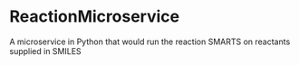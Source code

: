 # ReactionMicroservice
A microservice in Python that would run the reaction SMARTS on reactants supplied in SMILES
